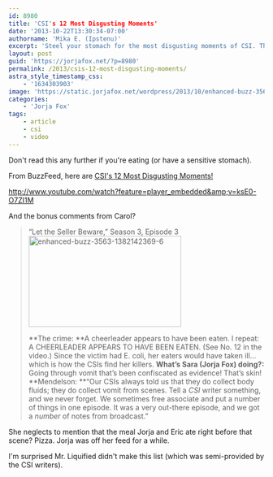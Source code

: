 ```yaml
---
id: 8980
title: 'CSI's 12 Most Disgusting Moments'
date: '2013-10-22T13:30:34-07:00'
authorname: 'Mika E. (Ipstenu)'
excerpt: 'Steel your stomach for the most disgusting moments of CSI. They are a little gross.'
layout: post
guid: 'https://jorjafox.net/?p=8980'
permalink: /2013/csis-12-most-disgusting-moments/
astra_style_timestamp_css:
    - '1634303903'
image: 'https://static.jorjafox.net/wordpress/2013/10/enhanced-buzz-3563-1382142369-6.jpg'
categories:
    - 'Jorja Fox'
tags:
    - article
    - csi
    - video
---
```


Don't read this any further if you're eating (or have a sensitive stomach).

From BuzzFeed, here are <a href="http://www.buzzfeed.com/kateaurthur/as-csi-heads-toward-its-300th-episode-watch-its-12-most-disg">CSI's 12 Most Disgusting Moments!</a>

http://www.youtube.com/watch?feature=player_embedded&amp;v=ksE0-O7ZI1M

And the bonus comments from Carol?
<blockquote>“Let the Seller Beware,” Season 3, Episode 3
<img class="aligncenter size-medium wp-image-8981" alt="enhanced-buzz-3563-1382142369-6" src="//static.jorjafox.net/wordpress/2013/10/enhanced-buzz-3563-1382142369-6-300x179.jpg" width="300" height="179" />

**The crime: **A cheerleader appears to have been eaten. I repeat: A CHEERLEADER APPEARS TO HAVE BEEN EATEN. (See No. 12 in the video.) Since the victim had E. coli, her eaters would have taken ill… which is how the CSIs find her killers.
**What’s Sara (Jorja Fox) doing?:** Going through vomit that’s been confiscated as evidence! That’s skin!
**Mendelson: **“Our CSIs always told us that they do collect body fluids; they do collect vomit from scenes. Tell a _CSI_ writer something, and we never forget. We sometimes free associate and put a number of things in one episode. It was a very out-there episode, and we got a _number_ of notes from broadcast.”</blockquote>
She neglects to mention that the meal Jorja and Eric ate right before that scene? Pizza. Jorja was off her feed for a while.

I'm surprised Mr. Liquified didn't make this list (which was semi-provided by the CSI writers).
